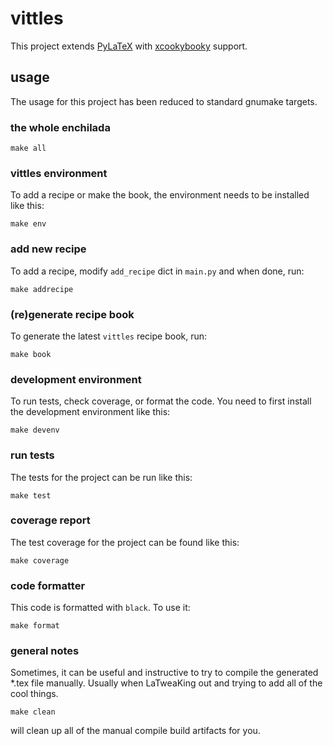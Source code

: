 # vittles

This project extends [PyLaTeX](https://github.com/JelteF/PyLaTeX) with [xcookybooky](https://github.com/SvenHarder/xcookybooky) support.

## usage

The usage for this project has been reduced to standard gnumake targets.

### the whole enchilada

    make all

### vittles environment

To add a recipe or make the book, the environment needs to be installed like this:

    make env

### add new recipe

To add a recipe, modify `add_recipe` dict in `main.py` and when done, run:

    make addrecipe

### (re)generate recipe book

To generate the latest `vittles` recipe book, run:

    make book

### development environment

To run tests, check coverage, or format the code. You need to first install
the development environment like this:

    make devenv

### run tests

The tests for the project can be run like this:

    make test

### coverage report

The test coverage for the project can be found like this:

    make coverage

### code formatter

This code is formatted with `black`. To use it:

    make format

### general notes

Sometimes, it can be useful and instructive to try to compile the generated *.tex file manually.
Usually when LaTweaKing out and trying to add all of the cool things.

    make clean

will clean up all of the manual compile build artifacts for you.
 
